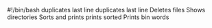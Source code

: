 #!/bin/bash
duplicates last line
duplicates last line
Deletes files
Shows directories
Sorts and prints
prints sorted
Prints bin words
